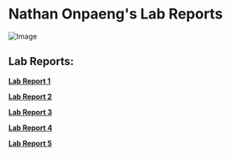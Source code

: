 # Nathan Onpaeng's Lab Reports
![Image](https://crc.losrios.edu//crc/main/img/page-assets/Share-Social-1200x630/cac/business-and-computer-science-social.png)

## Lab Reports: ##
**[Lab Report 1](lab-report-1-week-2.md)**

**[Lab Report 2](lab-report-2-week-4.md)**

**[Lab Report 3](lab-report-3-week-6.md)**

**[Lab Report 4](lab-report-4-week-8.md)**

**[Lab Report 5](lab-report-5-week-10.md)**

